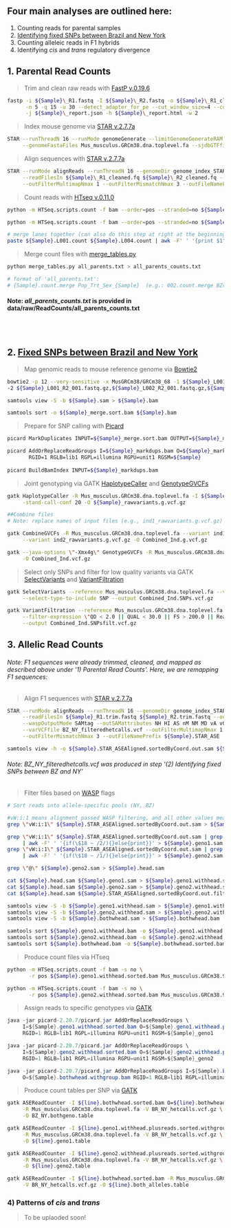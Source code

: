 ## Four main analyses are outlined here:
1. Counting reads for parental samples
2. [Identifying fixed SNPs between Brazil and New York](https://github.com/malballinger/BallingerMack_NYBZase_2022/blob/main/code/preprocess_RNAseq/README.md#2-fixed-snps-between-brazil-and-new-york)
3. Counting alleleic reads in F1 hybrids
4. Identifying *cis* and *trans* regulatory divergence

## 1. Parental Read Counts

> Trim and clean raw reads with [FastP v.0.19.6](https://github.com/OpenGene/fastp)
```bash
fastp -i ${Sample}\_R1.fastq -I ${Sample}\_R2.fastq -o ${Sample}\_R1_cleaned.fq -O ${Sample}\_R2_cleaned.fq \
      -n 5 -q 15 -u 30 --detect_adapter_for_pe --cut_window_size=4 --cut_mean_quality=15 --length_required=25 \
      -j ${Sample}\_report.json -h ${Sample}\_report.html -w 2
```

> Index mouse genome via [STAR v.2.7.7a](https://github.com/alexdobin/STAR)
```bash
STAR --runThreadN 16 --runMode genomeGenerate --limitGenomeGenerateRAM 33524399488 --genomeDir genome_index_STAR_mm10 \
     --genomeFastaFiles Mus_musculus.GRCm38.dna.toplevel.fa --sjdbGTFfile Mus_musculus.GRCm38.98.gtf --sjdbOverhang 149
```

> Align sequences with [STAR v.2.7.7a](https://github.com/alexdobin/STAR)
```bash
STAR --runMode alignReads --runThreadN 16 --genomeDir genome_index_STAR_mm10 \
     --readFilesIn ${Sample}\_R1_cleaned.fq ${Sample}\_R2_cleaned.fq --outSAMtype BAM SortedByCoordinate \
     --outFilterMultimapNmax 1 --outFilterMismatchNmax 3 --outFileNamePrefix ${Sample}
```

> Count reads with [HTseq v.0.11.0](https://htseq.readthedocs.io/en/release_0.11.1/index.html)
```bash
python -m HTSeq.scripts.count -f bam --order=pos --stranded=no ${Sample}_L001Aligned.sortedByCoord.out.bam Mus_musculus.GRCm38.98.gtf > ${Sample}.L001.count

python -m HTSeq.scripts.count -f bam --order=pos --stranded=no ${Sample}_L004Aligned.sortedByCoord.out.bam Mus_musculus.GRCm38.98.gtf > ${Sample}.L004.count

# merge lanes together (can also do this step at right at the beginning)
paste ${Sample}.L001.count ${Sample}.L004.count | awk -F' ' '{print $1"\t"$2+$4}' > ${Sample}.count.merge
```

> Merge count files with [merge_tables.py](https://github.com/aiminy/SCCC-bioinformatics/blob/master/merge_tables.py)
```bash
python merge_tables.py all_parents.txt > all_parents_counts.txt

# format of 'all_parents.txt':
# {Sample}.count.merge Pop_Trt_Sex_{Sample}  (e.g.: 002.count.merge BZrtM_002)
```
#### Note: _all_parents_counts.txt_ is provided in data/raw/ReadCounts/all_parents_counts.txt ######
<br/>
<br/>

## 2. [Fixed SNPs between Brazil and New York](https://github.com/malballinger/BallingerMack_NYBZase_2022/blob/main/code/preprocess_RNAseq/02_BZNY_fixedSNPs.sh)

> Map genomic reads to mouse reference genome via [Bowtie2](http://bowtie-bio.sourceforge.net/bowtie2/index.shtml)
```bash
bowtie2 -p 12 --very-sensitive -x MusGRCm38/GRCm38_68 -1 ${Sample}_L001_R1_001.fastq.gz,${Sample}_L002_R1_001.fastq.gz,${Sample}_L003_R1_001.fastq.gz,${Sample}_L004_R1_002.fastq.gz,${Sample}_L005_R1_002.fastq.gz \
-2 ${Sample}_L001_R2_001.fastq.gz,${Sample}_L002_R2_001.fastq.gz,${Sample}_L003_R2_001.fastq.gz,${Sample}_L004_R2_001.fastq.gz,${Sample}_L005_R2_001.fastq.gz -S ${Sample}.sam

samtools view -S -b ${Sample}.sam > ${Sample}.bam

samtools sort -o ${Sample}_merge.sort.bam ${Sample}.bam

````

> Prepare for SNP calling with [Picard](https://gatk.broadinstitute.org/hc/en-us/articles/360037052812-MarkDuplicates-Picard-)
```bash
picard MarkDuplicates INPUT=${Sample}_merge.sort.bam OUTPUT=${Sample}_markdups.bam METRICS_FILE=${Sample}_metrics.txt

picard AddOrReplaceReadGroups I=${Sample}_markdups.bam O=${Sample}_markdups.rehead.bam \
       RGID=1 RGLB=lib1 RGPL=illumina RGPU=unit1 RGSM=${Sample}
       
picard BuildBamIndex INPUT=${Sample}_markdups.bam
```

> Joint genotyping via GATK [HaplotypeCaller](https://gatk.broadinstitute.org/hc/en-us/articles/360037225632-HaplotypeCaller) and [GenotypeGVCFs](https://gatk.broadinstitute.org/hc/en-us/articles/360037057852-GenotypeGVCFs)
```bash
gatk HaplotypeCaller -R Mus_musculus.GRCm38.dna.toplevel.fa -I ${Sample}_markdups.rehead.split.bam -ERC GVCF \
     -stand-call-conf 20 -O ${Sample}_rawvariants.g.vcf.gz

##Combine files
# Note: replace names of input files (e.g., ind1_rawvariants.g.vcf.gz) below with output of previous step HaplotypeCaller (e.g., *_rawvariants.g.vcf.gz)

gatk CombineGVCFs -R Mus_musculus.GRCm38.dna.toplevel.fa --variant ind1_rawvariants.g.vcf.gz \
     --variant ind2_rawvariants.g.vcf.gz -O Combined_Ind.g.vcf.gz

gatk --java-options \"-Xmx4g\" GenotypeGVCFs -R Mus_musculus.GRCm38.dna.toplevel.fa -V Combined_Ind.g.vcf.gz \
     -O Combined_Ind.vcf.gz
```

> Select only SNPs and filter for low quality variants via GATK [SelectVariants](https://gatk.broadinstitute.org/hc/en-us/articles/360037055952-SelectVariants) and [VariantFiltration](https://gatk.broadinstitute.org/hc/en-us/articles/360037434691-VariantFiltration)
```bash
gatk SelectVariants --reference Mus_musculus.GRCm38.dna.toplevel.fa --variant Combined_Ind.vcf.gz \
     --select-type-to-include SNP --output Combined_Ind.SNPs.vcf.gz

gatk VariantFiltration --reference Mus_musculus.GRCm38.dna.toplevel.fa --variant Combined_Ind.SNPs.vcf.gz \
     --filter-expression \"QD < 2.0 || QUAL < 30.0 || FS > 200.0 || ReadPosRankSum < -20.0\" --filter-name \"SNPFilter\" \
     --output Combined_Ind.SNPsfilt.vcf.gz
```

## 3. Allelic Read Counts

###### Note: F1 sequences were already trimmed, cleaned, and mapped as described above under '1) Parental Read Counts'. Here, we are remapping F1 sequences:

> Align F1 sequences with [STAR v.2.7.7a](https://github.com/alexdobin/STAR)
```bash
STAR --runMode alignReads --runThreadN 16 --genomeDir genome_index_STAR_mm10 \
     --readFilesIn ${Sample}_R1.trim.fastq ${Sample}_R2.trim.fastq --outSAMtype BAM SortedByCoordinate \
     --waspOutputMode SAMtag --outSAMattributes NH HI AS nM NM MD vA vG vW \
     --varVCFfile BZ_NY_filteredhetcalls.vcf --outFilterMultimapNmax 1 \
     --outFilterMismatchNmax 3 --outFileNamePrefix ${Sample}.STAR_ASE

samtools view -h -o ${Sample}.STAR_ASEAligned.sortedByCoord.out.sam ${Sample}.STAR_ASEAligned.sortedByCoord.out.bam 
```
###### Note: _BZ_NY_filteredhetcalls.vcf_ was produced in step '(2) Identifying fixed SNPs between BZ and NY'

> Filter files based on [WASP]() flags
```bash
# Sort reads into allele-specific pools (NY, BZ)

#vW:i:1 means alignment passed WASP filtering, and all other values mean it did not pass:
grep \"vW:i:1\" ${Sample}.STAR_ASEAligned.sortedByCoord.out.sam > ${Sample}.STAR_ASEAligned.sortedByCoord.out.filter.sam

grep \"vW:i:1\" ${Sample}.STAR_ASEAligned.sortedByCoord.out.sam | grep \"vA:B:c,1\" \
     | awk -F' ' '{if(\$18 ~ /2/){}else{print}}' > ${Sample}.geno1.sam
grep \"vW:i:1\" ${Sample}.STAR_ASEAligned.sortedByCoord.out.sam | grep \"vA:B:c,2\" \
     | awk -F' ' '{if(\$18 ~ /1/){}else{print}}' > ${Sample}.geno2.sam

grep \"@\" ${Sample}.geno2.sam > ${Sample}.head.sam

cat ${Sample}.head.sam ${Sample}.geno1.sam > ${Sample}.geno1.withhead.sam
cat ${Sample}.head.sam ${Sample}.geno2.sam > ${Sample}.geno2.withhead.sam
cat ${Sample}.head.sam ${Sample}.STAR_ASEAligned.sortedByCoord.out.filter.sam > ${Sample}.bothwhead.sam

samtools view -S -b ${Sample}.geno1.withhead.sam > ${Sample}.geno1.withhead.bam
samtools view -S -b ${Sample}.geno2.withhead.sam > ${Sample}.geno2.withhead.bam
samtools view -S -b ${Sample}.bothwhead.sam > ${Sample}.bothwhead.bam

samtools sort ${Sample}.geno1.withhead.bam -o ${Sample}.geno1.withhead.sorted.bam
samtools sort ${Sample}.geno2.withhead.bam -o ${Sample}.geno2.withhead.sorted.bam
samtools sort ${Sample}.bothwhead.bam -o ${Sample}.bothwhead.sorted.bam
````

> Produce count files via HTseq
```bash
python -m HTSeq.scripts.count -f bam -s no \
       -r pos ${Sample}.geno1.withhead.sorted.bam Mus_musculus.GRCm38.98.gtf >  ${Sample}.geno1.withhead.sorted.counts

python -m HTSeq.scripts.count -f bam -s no \
       -r pos ${Sample}.geno2.withhead.sorted.bam Mus_musculus.GRCm38.98.gtf >  ${Sample}.geno2.withhead.sorted.counts
```

> Assign reads to specific genotypes via [GATK](https://gatk.broadinstitute.org/hc/en-us/articles/360037226472-AddOrReplaceReadGroups-Picard-)
```java
java -jar picard-2.20.7/picard.jar AddOrReplaceReadGroups \
     I=${Sample}.geno1.withhead.sorted.bam O=${Sample}.geno1.withhead.plusreads.sorted.withgroup.bam \
     RGID=1 RGLB=lib1 RGPL=illumina RGPU=unit1 RGSM=${Sample}_geno1

java -jar picard-2.20.7/picard.jar AddOrReplaceReadGroups \
     I=${Sample}.geno2.withhead.sorted.bam O=${Sample}.geno2.withhead.plusreads.sorted.withgroup.bam \
     RGID=1 RGLB=lib1 RGPL=illumina RGPU=unit1 RGSM=${Sample}_geno2

java -jar picard-2.20.7/picard.jar AddOrReplaceReadGroups I=${Sample}.bothwhead.sorted.bam \
     O=${Sample}.bothwhead.withgroup.bam RGID=1 RGLB=lib1 RGPL=illumina RGPU=unit1 RGSM=${Sample}_both
```

> Produce count tables per SNP via [GATK](https://gatk.broadinstitute.org/hc/en-us/articles/360037428291-ASEReadCounter)
```bash
gatk ASEReadCounter -I ${line}.bothwhead.sorted.bam O=${line}.bothwhead.withgroup.bam \
     -R Mus_musculus.GRCm38.dna.toplevel.fa -V BR_NY_hetcalls.vcf.gz \
     -O BZ_NY.bothgeno.table

gatk ASEReadCounter -I ${line}.geno1.withhead.plusreads.sorted.withgroup.bam \
     -R Mus_musculus.GRCm38.dna.toplevel.fa -V BR_NY_hetcalls.vcf.gz \
     -O ${line}.geno1.table

gatk ASEReadCounter -I ${line}.geno2.withhead.plusreads.sorted.withgroup.bam \
     -R Mus_musculus.GRCm38.dna.toplevel.fa -V BR_NY_hetcalls.vcf.gz \
     -O ${line}.geno2.table

gatk ASEReadCounter -I ${line}.bothwhead.sorted.bam -R Mus_musculus.GRCm38.dna.toplevel.fa \
     -V BR_NY_hetcalls.vcf.gz -O ${line}.both_alleles.table
```

### 4) Patterns of *cis* and *trans*

> To be uplaoded soon!
```

